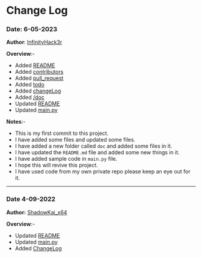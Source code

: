 # Change Log

### Date: 6-05-2023

**Author**: [InfinityHack3r](https://github.com/InfinityHack3r)

**Overview**:-

-   Added [README](../README.md)
-   Added [contributors](..//docs/contributors.md)
-   Added [pull_request](../doc/pull_request.md)
-   Added [todo](..//docs/todo.md)
-   Added [changeLog](../doc/changelog.md)
-   Added [/doc](../doc)
-   Updated [README](../README.md)
-   Updated [main.py](../src/main.py)

**Notes**:- 
-   This is my first commit to this project.
-   I have added some files and updated some files.
-   I have added a new folder called `doc` and added some files in it.
-   I have updated the `README.md` file and added some new things in it.
-   I have added sample code in `main.py` file.
-   I hope this will revive this project.
-   I have used code from my own private repo please keep an eye out for it.

 ---

### Date 4-09-2022
**Author:** [ShadowKai_x64](https://github.com/KaiXavier-64)

**Overview**:-

-   Updated [README](../README.md)
-   Updated [main.py](../src/main.py)
-   Added [ChangeLog](../log/changeLog.md)

